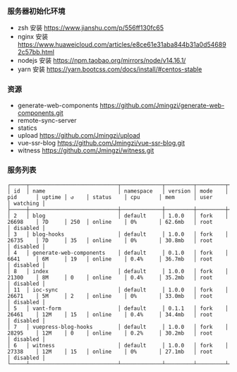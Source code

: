 ### 服务器初始化环境

- zsh 安装 https://www.jianshu.com/p/556ff130fc65
- nginx 安装 https://www.huaweicloud.com/articles/e8ce61e31aba844b31a0d546892c57bb.html
- nodejs 安装 https://npm.taobao.org/mirrors/node/v14.16.1/
- yarn 安装 https://yarn.bootcss.com/docs/install/#centos-stable

### 资源

- generate-web-components https://github.com/Jmingzi/generate-web-components.git
- remote-sync-server
- statics
- upload https://github.com/Jmingzi/upload
- vue-ssr-blog https://github.com/Jmingzi/vue-ssr-blog.git
- witness https://github.com/Jmingzi/witness.git

### 服务列表

```
┌─────┬────────────────────────────┬─────────────┬─────────┬─────────┬──────────┬────────┬──────┬───────────┬──────────┬──────────┬──────────┬──────────┐
│ id  │ name                       │ namespace   │ version │ mode    │ pid      │ uptime │ ↺    │ status    │ cpu      │ mem      │ user     │ watching │
├─────┼────────────────────────────┼─────────────┼─────────┼─────────┼──────────┼────────┼──────┼───────────┼──────────┼──────────┼──────────┼──────────┤
│ 2   │ blog                       │ default     │ 1.0.0   │ fork    │ 26698    │ 7D     │ 250  │ online    │ 0%       │ 62.6mb   │ root     │ disabled │
│ 3   │ blog-hooks                 │ default     │ 1.0.0   │ fork    │ 26735    │ 7D     │ 35   │ online    │ 0%       │ 30.8mb   │ root     │ disabled │
│ 4   │ generate-web-components    │ default     │ 0.1.0   │ fork    │ 6641     │ 6M     │ 19   │ online    │ 0.4%     │ 36.7mb   │ root     │ disabled │
│ 8   │ index                      │ default     │ 1.0.0   │ fork    │ 21300    │ 8M     │ 0    │ online    │ 0.4%     │ 35.2mb   │ root     │ disabled │
│ 11  │ ioc-sync                   │ default     │ 1.0.0   │ fork    │ 26671    │ 5M     │ 2    │ online    │ 0%       │ 33.0mb   │ root     │ disabled │
│ 5   │ vant-form                  │ default     │ 0.1.1   │ fork    │ 26461    │ 12M    │ 15   │ online    │ 0.4%     │ 34.4mb   │ root     │ disabled │
│ 7   │ vuepress-blog-hooks        │ default     │ 1.0.0   │ fork    │ 28295    │ 12M    │ 0    │ online    │ 0.2%     │ 30.2mb   │ root     │ disabled │
│ 6   │ witness                    │ default     │ 1.0.0   │ fork    │ 27338    │ 12M    │ 15   │ online    │ 0%       │ 27.1mb   │ root     │ disabled │
└─────┴────────────────────────────┴─────────────┴─────────┴─────────┴──────────┴────────┴──────┴───────────┴──────────┴──────────┴──────────┴──────────┘
```
